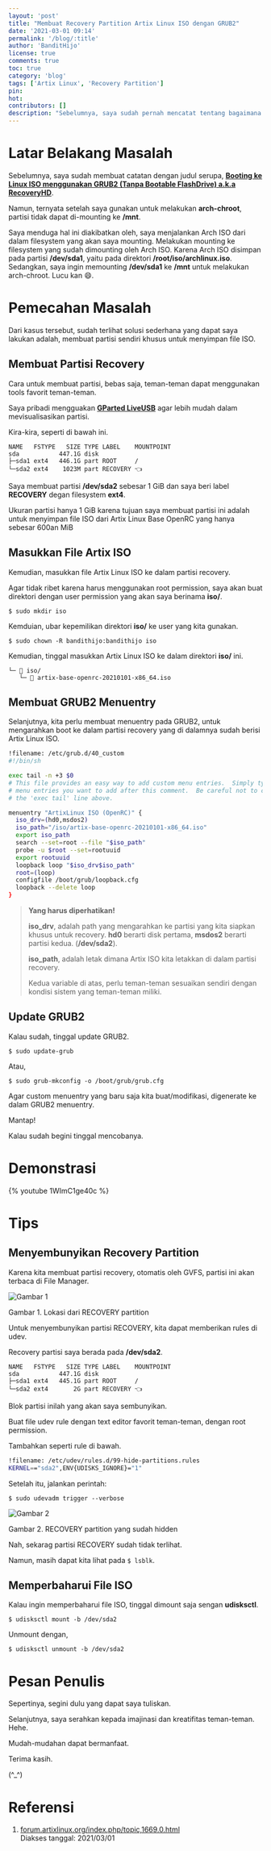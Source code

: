 ```yaml
---
layout: 'post'
title: "Membuat Recovery Partition Artix Linux ISO dengan GRUB2"
date: '2021-03-01 09:14'
permalink: '/blog/:title'
author: 'BanditHijo'
license: true
comments: true
toc: true
category: 'blog'
tags: ['Artix Linux', 'Recovery Partition']
pin:
hot:
contributors: []
description: "Sebelumnya, saya sudah pernah mencatat tentang bagaimana booting ke ISO Linux dari GRUB2, ternyata, terdapat keterbatasan, karena ISO berada pada partisi yang sama dengan partisi sistem yang akan direcovery, sehingga kita tidak dapat melakukan intervansi terhadap sistem. Catatan ini adalah modifikasi, ISO diletakkan pada partisi berbeda."
---
```


# Latar Belakang Masalah

Sebelumnya, saya sudah membuat catatan dengan judul serupa, [**Booting ke Linux ISO menggunakan GRUB2 (Tanpa Bootable FlashDrive) a.k.a RecoveryHD**](/blog/booting-ke-iso-linux-menggunakan-grub).

Namun, ternyata setelah saya gunakan untuk melakukan **arch-chroot**, partisi tidak dapat di-mounting ke **/mnt**.

Saya menduga hal ini diakibatkan oleh, saya menjalankan Arch ISO dari dalam filesystem yang akan saya mounting. Melakukan mounting ke filesystem yang sudah dimounting oleh Arch ISO. Karena Arch ISO disimpan pada partisi **/dev/sda1**, yaitu pada direktori **/root/iso/archlinux.iso**. Sedangkan, saya ingin memounting **/dev/sda1** ke **/mnt** untuk melakukan arch-chroot. Lucu kan 😄.


# Pemecahan Masalah

Dari kasus tersebut, sudah terlihat solusi sederhana yang dapat saya lakukan adalah, membuat partisi sendiri khusus untuk menyimpan file ISO.


## Membuat Partisi Recovery

Cara untuk membuat partisi, bebas saja, teman-teman dapat menggunakan tools favorit teman-teman.

Saya pribadi mengguakan [**GParted LiveUSB**](https://gparted.org/download.php) agar lebih mudah dalam mevisualisasikan partisi.

Kira-kira, seperti di bawah ini.

```
NAME   FSTYPE   SIZE TYPE LABEL    MOUNTPOINT
sda           447.1G disk
├─sda1 ext4   446.1G part ROOT     /
└─sda2 ext4    1023M part RECOVERY 👈️ 
```

Saya membuat partisi **/dev/sda2** sebesar 1 GiB dan saya beri label **RECOVERY** degan filesystem **ext4**.

Ukuran partisi hanya 1 GiB karena tujuan saya membuat partisi ini adalah untuk menyimpan file ISO dari Artix Linux Base OpenRC yang hanya sebesar 600an MiB


## Masukkan File Artix ISO

Kemudian, masukkan file Artix Linux ISO ke dalam partisi recovery.

Agar tidak ribet karena harus menggunakan root permission, saya akan buat direktori dengan user permission yang akan saya berinama **iso/**.

```
$ sudo mkdir iso
```

Kemduian, ubar kepemilikan direktori **iso/** ke user yang kita gunakan.

```
$ sudo chown -R bandithijo:bandithijo iso
```

Kemudian, tinggal masukkan Artix Linux ISO ke dalam direktori **iso/** ini.

```
└─ 📂 iso/
   └─ 📄 artix-base-openrc-20210101-x86_64.iso
```


## Membuat GRUB2 Menuentry

Selanjutnya, kita perlu membuat menuentry pada GRUB2, untuk mengarahkan boot ke dalam partisi recovery yang di dalamnya sudah berisi Artix Linux ISO.

```bash
!filename: /etc/grub.d/40_custom
#!/bin/sh

exec tail -n +3 $0
# This file provides an easy way to add custom menu entries.  Simply type the
# menu entries you want to add after this comment.  Be careful not to change
# the 'exec tail' line above.

menuentry "ArtixLinux ISO (OpenRC)" {
  iso_drv=(hd0,msdos2)
  iso_path="/iso/artix-base-openrc-20210101-x86_64.iso"
  export iso_path
  search --set=root --file "$iso_path"
  probe -u $root --set=rootuuid
  export rootuuid
  loopback loop "$iso_drv$iso_path"
  root=(loop)
  configfile /boot/grub/loopback.cfg
  loopback --delete loop
}
```

> **Yang harus diperhatikan!**
> 
> **iso_drv**, adalah path yang mengarahkan ke partisi yang kita siapkan khusus untuk recovery. **hd0** berarti disk pertama, **msdos2** berarti partisi kedua. (**/dev/sda2**).
> 
> **iso_path**, adalah letak dimana Artix ISO kita letakkan di dalam partisi recovery.
> 
> Kedua variable di atas, perlu teman-teman sesuaikan sendiri dengan kondisi sistem yang teman-teman miliki.


## Update GRUB2

Kalau sudah, tinggal update GRUB2.

```
$ sudo update-grub
```

Atau,

```
$ sudo grub-mkconfig -o /boot/grub/grub.cfg
```

Agar custom menuentry yang baru saja kita buat/modifikasi, digenerate ke dalam GRUB2 menuentry.

Mantap!

Kalau sudah begini tinggal mencobanya.


# Demonstrasi

{% youtube 1WImC1ge40c %}


# Tips

## Menyembunyikan Recovery Partition

Karena kita membuat partisi recovery, otomatis oleh GVFS, partisi ini akan terbaca di File Manager.

![Gambar 1](https://i.postimg.cc/xCzxJx9k/gambar-01.png)

Gambar 1. Lokasi dari RECOVERY partition

Untuk menyembunyikan partisi RECOVERY, kita dapat memberikan rules di udev.

Recovery partisi saya berada pada **/dev/sda2**.

```
NAME   FSTYPE   SIZE TYPE LABEL    MOUNTPOINT
sda           447.1G disk
├─sda1 ext4   445.1G part ROOT     /
└─sda2 ext4       2G part RECOVERY 👈️
```

Blok partisi inilah yang akan saya sembunyikan.

Buat file udev rule dengan text editor favorit teman-teman, dengan root permission.

Tambahkan seperti rule di bawah.

```bash
!filename: /etc/udev/rules.d/99-hide-partitions.rules
KERNEL=="sda2",ENV{UDISKS_IGNORE}="1"
```

Setelah itu, jalankan perintah:

```
$ sudo udevadm trigger --verbose
```

![Gambar 2](https://i.postimg.cc/nrK3TXjp/gambar-02.png)

Gambar 2. RECOVERY partition yang sudah hidden

Nah, sekarag partisi RECOVERY sudah tidak terlihat.

Namun, masih dapat kita lihat pada `$ lsblk`.


## Memperbaharui File ISO

Kalau ingin memperbaharui file ISO, tinggal dimount saja sengan **udisksctl**.

```
$ udisksctl mount -b /dev/sda2
```

Unmount dengan,

```
$ udisksctl unmount -b /dev/sda2
```


# Pesan Penulis

Sepertinya, segini dulu yang dapat saya tuliskan.

Selanjutnya, saya serahkan kepada imajinasi dan kreatifitas teman-teman. Hehe.

Mudah-mudahan dapat bermanfaat.

Terima kasih.

(^_^)


# Referensi

1. [forum.artixlinux.org/index.php/topic,1669.0.html](https://forum.artixlinux.org/index.php/topic,1669.0.html)
<br>Diakses tanggal: 2021/03/01
